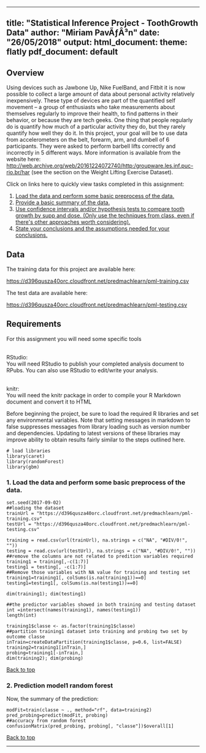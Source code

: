 
---
title: "Statistical Inference Project - ToothGrowth Data"
author: "Miriam PavÃƒÂ³n"
date: "26/05/2018"
output:
  html_document:
    theme: flatly
  pdf_document: default
---
## <a name="top"></a>Overview

Using devices such as Jawbone Up, Nike FuelBand, and Fitbit it is now possible to collect a large amount of data about personal activity relatively inexpensively. These type of devices are part of the quantified self movement – a group of enthusiasts who take measurements about themselves regularly to improve their health, to find patterns in their behavior, or because they are tech geeks. One thing that people regularly do is quantify how much of a particular activity they do, but they rarely quantify how well they do it. In this project, your goal will be to use data from accelerometers on the belt, forearm, arm, and dumbell of 6 participants. They were asked to perform barbell lifts correctly and incorrectly in 5 different ways. More information is available from the website here: http://web.archive.org/web/20161224072740/http:/groupware.les.inf.puc-rio.br/har (see the section on the Weight Lifting Exercise Dataset).


Click on links here to quickly view tasks completed in this assignment:

1.  [Load the data and perform some basic preprocess of the data.](#point1)
2.  [Provide a basic summary of the data.](#point2) 
3.  [Use confidence intervals and/or hypothesis tests to compare tooth growth by supp and dose. (Only use the techniques from class, even if there's other approaches worth considering).](#point3) 
4.  [State your conclusions and the assumptions needed for your conclusions.](#point4) 

## Data


The training data for this project are available here:

https://d396qusza40orc.cloudfront.net/predmachlearn/pml-training.csv

The test data are available here:

https://d396qusza40orc.cloudfront.net/predmachlearn/pml-testing.csv





## Requirements

For this assignment you will need some specific tools

*<br>* RStudio: *</br>* You will need RStudio to publish your completed analysis document to RPubs. You can also use RStudio to edit/write your analysis.

*<br>* knitr:*</br>* You will need the knitr package in order to compile your R Markdown document and convert it to HTML

Before beginning the project, be sure to load the required R libraries and set any environmental variables. Note that setting messages in markdown to false 
suppresses messages from library loading such as version number and dependencies.
Updating to latest versions of these libraries may improve ability to obtain
results fairly similar to the steps outlined here.


```{r, collapse=FALSE, echo=TRUE, results='markup', error=FALSE, message=FALSE, warning=FALSE}
# load libraries
library(caret)
library(randomForest)
library(gbm)
```

### <a name="point1"></a>1. Load the data and perform some basic preprocess of the data.


```{r, collapse=FALSE, echo=TRUE, results='markup', error=FALSE, message=FALSE, warning=FALSE}
set.seed(2017-09-02)
##loading the dataset
trainUrl = "https://d396qusza40orc.cloudfront.net/predmachlearn/pml-training.csv"
testUrl = "https://d396qusza40orc.cloudfront.net/predmachlearn/pml-testing.csv"

training = read.csv(url(trainUrl), na.strings = c("NA", "#DIV/0!", ""))
testing = read.csv(url(testUrl), na.strings = c("NA", "#DIV/0!", ""))
##remove the columns are not related to predition variables required
training1 = training[,-c(1:7)]
testing1 = testing[, -c(1:7)]
##Remove those variables with NA value for training and testing set
training1=training1[, colSums(is.na(training1))==0]
testing1=testing1[, colSums(is.na(testing1))==0]

dim(training1); dim(testing1)

##the predictor variables showed in both training and testing dataset
int =intersect(names(training1), names(testing1))
length(int)

training1$classe <- as.factor(training1$classe)
##partition training1 dataset into training and probing two set by outcome classe
inTrain=createDataPartition(training1$classe, p=0.6, list=FALSE)
training2=training1[inTrain,]
probing=training1[-inTrain,]
dim(training2); dim(probing)

```


 [Back to top](#top)

### <a name="point2"></a>2. Prediction model1 random forest


Now, the summary of the prediction:
```{r, collapse=FALSE, echo=TRUE, results='markup', error=FALSE, message=FALSE, warning=FALSE}
modFit=train(classe ~ ., method="rf", data=training2)
pred_probing=predict(modFit, probing)
##accuracy from random forest
confusionMatrix(pred_probing, probing[, "classe"])$overall[1]

```


 
 [Back to top](#top)
 
-----
